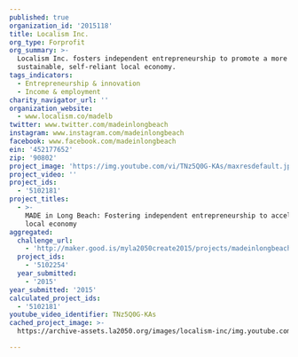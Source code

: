 ```yaml
---
published: true
organization_id: '2015118'
title: Localism Inc.
org_type: Forprofit
org_summary: >-
  Localism Inc. fosters independent entrepreneurship to promote a more
  sustainable, self-reliant local economy.
tags_indicators:
  - Entrepreneurship & innovation
  - Income & employment
charity_navigator_url: ''
organization_website:
  - www.localism.co/madelb
twitter: www.twitter.com/madeinlongbeach
instagram: www.instagram.com/madeinlongbeach
facebook: www.facebook.com/madeinlongbeach
ein: '452177652'
zip: '90802'
project_image: 'https://img.youtube.com/vi/TNz5Q0G-KAs/maxresdefault.jpg'
project_video: ''
project_ids:
  - '5102181'
project_titles:
  - >-
    MADE in Long Beach: Fostering independent entrepreneurship to accelerate the
    local economy
aggregated:
  challenge_url:
    - 'http://maker.good.is/myla2050create2015/projects/madeinlongbeach.html'
  project_ids:
    - '5102254'
  year_submitted:
    - '2015'
year_submitted: '2015'
calculated_project_ids:
  - '5102181'
youtube_video_identifier: TNz5Q0G-KAs
cached_project_image: >-
  https://archive-assets.la2050.org/images/localism-inc/img.youtube.com/vi/TNz5Q0G-KAs/maxresdefault.jpg

---
```

